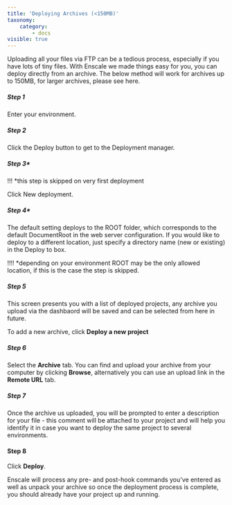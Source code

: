 ```yaml
---
title: 'Deploying Archives (<150MB)'
taxonomy:
    category:
        - docs
visible: true
---
```


Uploading all your files via FTP can be a tedious process, especially if you have lots of tiny files. With Enscale we made things easy for you, you can deploy directly from an archive. The below method will work for archives up to 150MB, for larger archives, please see here.

##### Step 1

Enter your environment. 

##### Step 2

Click the Deploy button to get to the Deployment manager.

##### Step 3*
!!! \*this step is skipped on very first deployment

Click New deployment.

##### Step 4*
The default setting deploys to the ROOT folder, which corresponds to the default DocumentRoot in the web server configuration. If you would like to deploy to a different location, just specify a directory name (new or existing) in the Deploy to box.

!!!! \*depending on your environment ROOT may be the only allowed location, if this is the case the step is skipped.

##### Step 5
This screen presents you with a list of deployed projects, any archive you upload via the dashbaord will be saved and can be selected from here in future.

To add a new archive, click **Deploy a new project**

##### Step 6
Select the **Archive** tab. You can find and upload your archive from your computer by clicking **Browse**, alternatively you can use an upload link in the **Remote URL** tab.

##### Step 7

Once the archive us uploaded, you will be prompted to enter a description for your file - this comment will be attached to your project and will help you identify it in case you want to deploy the same project to several environments.



#### Step 8

Click **Deploy**.

Enscale will process any pre- and post-hook commands you've entered as well as unpack your archive so once the deployment process is complete, you should already have your project up and running.




